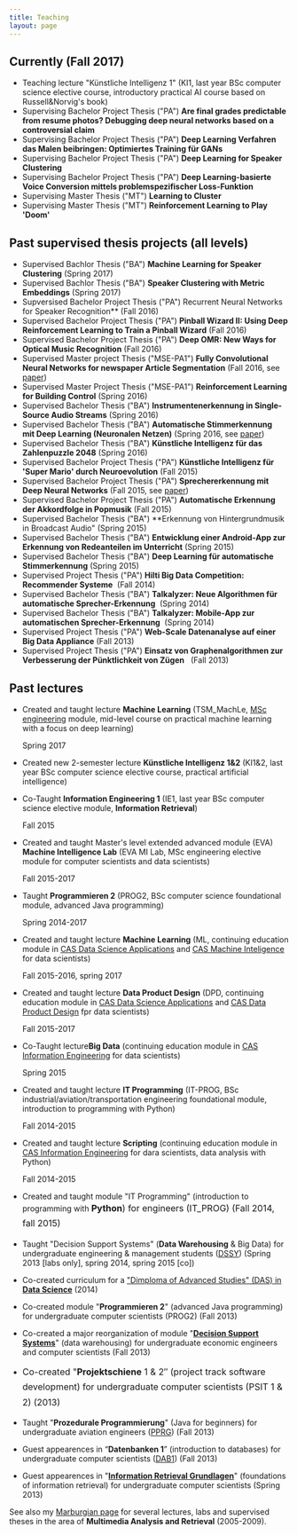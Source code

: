 ```yaml
---
title: Teaching
layout: page
---
```

## Currently (Fall 2017)
  * Teaching lecture "Künstliche Intelligenz 1" (KI1, last year BSc computer science elective course, introductory practical AI course based on Russell&Norvig's book)
  * Supervising Bachelor Project Thesis ("PA") **Are final grades predictable from resume photos? Debugging deep neural networks based on a controversial claim**
  * Supervising Bachelor Project Thesis ("PA") **Deep Learning Verfahren das Malen beibringen: Optimiertes Training für GANs**
  * Supervising Bachelor Project Thesis ("PA") **Deep Learning for Speaker Clustering**
  * Supervising Bachelor Project Thesis ("PA") **Deep Learning-basierte Voice Conversion mittels problemspezifischer Loss-Funktion**
  * Supervising Master Thesis ("MT") **Learning to Cluster**
  * Supervising Master Thesis ("MT") **Reinforcement Learning to Play 'Doom'**


## Past supervised thesis projects (all levels)
  * Supervised Bachlor Thesis ("BA") **Machine Learning for Speaker Clustering**
    (Spring 2017)
  * Supervised Bachlor Thesis ("BA") **Speaker Clustering with Metric Embeddings**
    (Spring 2017)
  * Supversised Bachelor Project Thesis ("PA") Recurrent Neural Networks for Speaker Recognition**
    (Fall 2016)
  * Supervised Bachelor Project Thesis ("PA") **Pinball Wizard II: Using Deep Reinforcement Learning to Train a Pinball Wizard**
    (Fall 2016)
  * Supervised Bachelor Project Thesis ("PA") **Deep OMR: New Ways for Optical Music Recognition**
    (Fall 2016)
  * Supervised Master project Thesis ("MSE-PA1") **Fully Convolutional Neural Networks for newspaper Article Segmentation**
    (Fall 2016, see [paper](https://www.zhaw.ch/no_cache/de/forschung/personen-publikationen-projekte/detailansicht-publikation/publikation/212962/))
  * Supervised Master Project Thesis ("MSE-PA1") **Reinforcement Learning for Building Control** 
    (Spring 2016)
  * Supervised Bachelor Thesis ("BA") **Instrumentenerkennung in Single-Source Audio Streams** 
    (Spring 2016)
  * Supervised Bachelor Thesis ("BA") **Automatische Stimmerkennung mit Deep Learning (Neuronalen Netzen)** 
    (Spring 2016, see [paper](https://www.zhaw.ch/no_cache/de/forschung/personen-publikationen-projekte/detailansicht-publikation/publikation/212963/))
  * Supervised Bachelor Thesis ("BA") **Künstliche Intelligenz für das Zahlenpuzzle 2048** 
    (Spring 2016)
  * Supervised Bachelor Project Thesis ("PA") **Künstliche Intelligenz für 'Super Mario' durch Neuroevolution** 
    (Fall 2015)
  * Supervised Bachelor Project Thesis ("PA") **Sprechererkennung mit Deep Neural Networks** 
    (Fall 2015, see [paper](https://www.zhaw.ch/no_cache/de/forschung/personen-publikationen-projekte/detailansicht-publikation/publikation/210537/))
  * Supervised Bachelor Project Thesis ("PA") **Automatische Erkennung der Akkordfolge in Popmusik** 
    (Fall 2015)
  * Supervised Bachelor Thesis ("BA") **Erkennung von Hintergrundmusik in Broadcast Audio" 
    (Spring 2015)
  * Supervised Bachelor Thesis ("BA") **Entwicklung einer Android-App zur Erkennung von Redeanteilen im Unterricht** 
    (Spring 2015)
  * Supervised Bachelor Thesis ("BA") **Deep Learning für automatische Stimmerkennung** 
    (Spring 2015)
  * Supervised Project Thesis ("PA") **Hilti Big Data Competition: Recommender Systeme**
    (Fall 2014)  
  * Supervised Bachelor Thesis ("BA") **Talkalyzer: Neue Algorithmen für automatische Sprecher-Erkennung**
    (Spring 2014)
  * Supervised Bachelor Thesis ("BA") **Talkalyzer: Mobile-App zur automatischen Sprecher-Erkennung**
    (Spring 2014)
  * Supervised Project Thesis ("PA") **Web-Scale Datenanalyse auf einer Big Data Appliance** 
    (Fall 2013)
  * Supervised Project Thesis ("PA") **Einsatz von Graphenalgorithmen zur Verbesserung der Pünktlichkeit von Zügen**
    (Fall 2013)


## Past lectures
  * Created and taught lecture **Machine Learning** (TSM_MachLe, [MSc engineering](http://www.msengineering.ch) module, mid-level course on practical machine learning with a focus on deep learning)
  
    Spring 2017
  * Created new 2-semester lecture **Künstliche Intelligenz 1&2** (KI1&2, last year BSc computer science elective course, practical artificial intelligence)
  
  
  * Co-Taught **Information Engineering 1** (IE1, last year BSc computer science elective module, **Information Retrieval**)
    
    Fall 2015
  * Created and taught Master's level extended advanced module (EVA) **Machine Intelligence Lab** (EVA MI Lab, MSc engineering elective module for computer scientists and data scientists)
  
    Fall 2015-2017
  * Taught **Programmieren 2** (PROG2, BSc computer science foundational module, advanced Java programming)
  
    Spring 2014-2017
  * Created and taught lecture **Machine Learning** (ML, continuing education module in [CAS Data Science Applications](http://www.weiterbildung.zhaw.ch/de/school-of-engineering/programm/cas-data-science-applications.html) and [CAS Machine Inteligence](https://weiterbildung.zhaw.ch/de/school-of-engineering/programm/cas-machine-intelligence.html) for data scientists)
  
    Fall 2015-2016, spring 2017
  * Created and taught lecture **Data Product Design** (DPD, continuing education module in [CAS Data Science Applications](http://www.weiterbildung.zhaw.ch/de/school-of-engineering/programm/cas-data-science-applications.html) and [CAS Data Product Design](https://weiterbildung.zhaw.ch/de/school-of-engineering/programm/cas-data-product-design.html) fpr data scientists)
  
    Fall 2015-2017
  * Co-Taught lecture**Big Data** (continuing education module in [CAS Information Engineering](http://www.weiterbildung.zhaw.ch/de/school-of-engineering/programm/cas-information-engineering.html) for data scientists)
  
    Spring 2015
  * Created and taught lecture **IT Programming** (IT-PROG, BSc industrial/aviation/transportation engineering foundational module, introduction to programming with Python) 
  
    Fall 2014-2015
  * Created and taught lecture **Scripting** (continuing education module in [CAS Information Engineering](http://www.weiterbildung.zhaw.ch/de/school-of-engineering/programm/cas-information-engineering.html) for dara scientists, data analysis with Python)
  
    Fall 2014-2015
  * Created and taught module "IT Programming" (introduction to programming with <strong style="line-height: 1.71429; font-size: 1rem;">Python</strong><span style="line-height: 1.71429; font-size: 1rem;">) for engineers (IT_PROG) (Fall 2014, fall 2015)
  
  * Taught "Decision Support Systems" (**Data Warehousing** & Big Data) for undergraduate engineering & management students (<a title="DSSY Modulbeschrieb" href="https://eventoweb.zhaw.ch/Evt_Pages/Brn_ModulDetailAZ.aspx?id=574139&date=635271014846000880" target="_blank">DSSY</a>) (Spring 2013 [labs only], spring 2014, spring 2015 [co])
  
  * Co-created curriculum for a <a title="DAS Data Science" href="http://www.engineering.zhaw.ch/nc/de/engineering/weiterbildung/programmdetails.html?i=T903680&amp;gu=0" target="_blank">"Dimploma of Advanced Studies" (DAS) in <strong>Data Science</strong></a> (2014)
  
  * Co-created module "**Programmieren 2**" (advanced Java programming) for undergraduate computer scientists (PROG2) (Fall 2013)
  
  * Co-created a major reorganization of module "**<a title="OLAT DSSY" href="https://olat.zhaw.ch/olat/url/RepositoryEntry/120160271/CourseNode/76009266901325" target="_blank">Decision Support Systems</a>**" (data warehousing) for undergraduate economic engineers and computer scientists (Fall 2013)
  
  
  * <span style="line-height: 1.714285714; font-size: 1rem;">Co-created "<strong>Projektschiene</strong> 1 & 2&#8243; (project track software development) for undergraduate computer scientists (PSIT 1 & 2) (2013)</span>
  
  * Taught "**Prozedurale Programmierung**" (Java for beginners) for undergraduate aviation engineers (<a title="OLAT PPRG" href="https://olat.zhaw.ch/olat/url/RepositoryEntry/132874301/CourseNode/74113252604003" target="_blank">PPRG</a>) (Fall 2013)
  
  * Guest appearences in “**Datenbanken 1**” (introduction to databases) for undergraduate computer scientists (<a title="DAB1 Kursbeschreibung" href="https://tat.zhaw.ch/moku_mig/kurs.pdf.jsp?code=dab1&lang=de" target="_blank">DAB1</a>) (Fall 2013)
  
  * Guest appearences in "**<a title="IRG Kursbeschreibung" href="https://tat.zhaw.ch/kube2010/pdf/2010-2011/KuBe2010_t.IRG_de.pdf" target="_blank">Information Retrieval Grundlagen</a>**" (foundations of information retrieval) for undergraduate computer scientists (Spring 2013)

See also my [Marburgian page](http://www.informatik.uni-marburg.de/~stadelmann/teaching.html) for several lectures, labs and supervised theses in the area of **Multimedia Analysis and Retrieval** (2005-2009).